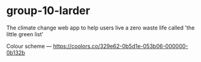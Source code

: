 # group-10-larder
The climate change web app to help users live a zero waste life
called 'the little green list'

Colour scheme — https://coolors.co/329e62-0b5d1e-053b06-000000-0b132b
